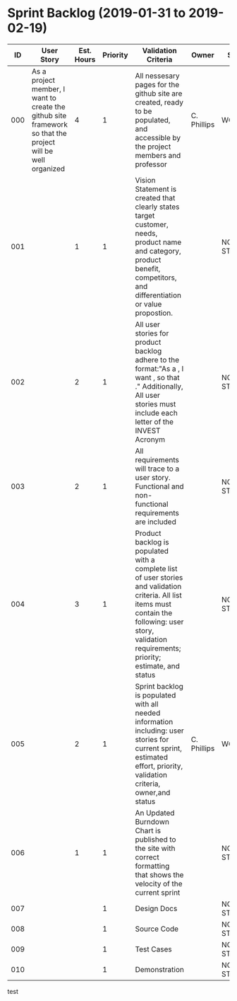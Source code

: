 # Sprint Backlog (2019-01-31 to 2019-02-19)

| ID | User Story | Est. Hours | Priority | Validation Criteria | Owner | Status | 
|----|------------|--------|----------|---------------------|-------|--------|
| 000 | As a project member, I want to create the github site framework so that the project will be well organized | 4 | 1 | All nessesary pages for the github site are created, ready to be populated, and accessible by the project members and professor | C. Phillips |WORKING|
|001||1|1|Vision Statement is created that clearly states target customer, needs, product name and category, product benefit, competitors, and differentiation or value propostion.||NOT STARTED|
|002||2|1|All user stories for product backlog adhere to the format:"As a <stakeholder>, I want <functionality>, so that <justification>." Additionally, All user stories must include each letter of the INVEST Acronym|| NOT STARTED |
|003||2|1|All requirements will trace to a user story. Functional and non-functional requirements are included|| NOT STARTED |
|004||3|1|Product backlog is populated with a complete list of user stories and validation criteria. All list items must contain the following: user story, validation requirements; priority; estimate, and status ||NOT STARTED|
|005||2|1|Sprint backlog is populated with all needed information including: user stories for current sprint, estimated effort, priority, validation criteria, owner,and status|C. Phillips| WORKING |
|006||1|1|An Updated Burndown Chart is published to the site with correct formatting that shows the velocity of the current sprint|| NOT STARTED |
|007|||1|Design Docs|| NOT STARTED |
|008|||1|Source Code|| NOT STARTED |
|009|||1|Test Cases|| NOT STARTED |
|010|||1|Demonstration|| NOT STARTED |
  
  test
